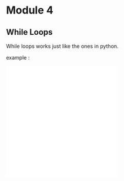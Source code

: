 # Module 4 

## While Loops

While loops works just like the ones in python. 

example : 

![4.1.1 While loops introduction](./4.1.1-While-Loops.java)
![4.1.2 Never Ending while loop](./4.1.2-BEWARE-NEVER-ENDING-LOOP-ex.java)

 
